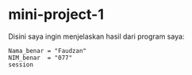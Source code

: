 # mini-project-1

Disini saya ingin menjelaskan hasil dari program saya:

    Nama_benar = "Faudzan"
    NIM_benar  = "077"
    session
